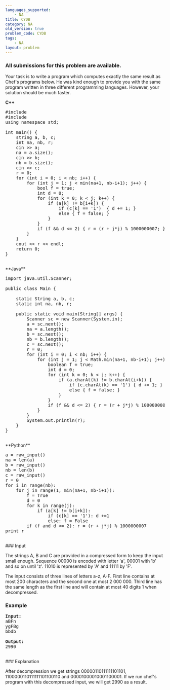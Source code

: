 ```yaml
---
languages_supported:
    - NA
title: CYDB
category: NA
old_version: true
problem_code: CYDB
tags:
    - NA
layout: problem
---
```

###  All submissions for this problem are available. 

Your task is to write a program which computes exactly the same result as Chef's programs below. He was kind enough to provide you with the same program written in three different programming languages. However, your solution should be much faster.

**C++**

<pre>#include <iostream>
#include <string>
using namespace std;

int main() {
	string a, b, c;
	int na, nb, r;
	cin >> a;
	na = a.size();
	cin >> b;
	nb = b.size();
	cin >> c;
	r = 0;
	for (int i = 0; i < nb; i++) {
		for (int j = 1; j < min(na+1, nb-i+1); j++) {
			bool f = true;
			int d = 0;
			for (int k = 0; k < j; k++) {
				if (a[k] != b[i+k]) { 
					if (c[k] == '1')  { d += 1; }
					else { f = false; }
				}
			}
			if (f && d <= 2) { r = (r + j*j) % 1000000007; }
		}
	}
	cout << r << endl;
	return 0;
}

</pre>**Java**
<pre>import java.util.Scanner;

public class Main {

	static String a, b, c;
	static int na, nb, r;

	public static void main(String[] args) {
		Scanner sc = new Scanner(System.in);
		a = sc.next();
		na = a.length();
		b = sc.next();
		nb = b.length();
		c = sc.next();
		r = 0;
		for (int i = 0; i < nb; i++) {
			for (int j = 1; j < Math.min(na+1, nb-i+1); j++) {
				boolean f = true;
				int d = 0;
				for (int k = 0; k < j; k++) {
					if (a.charAt(k) != b.charAt(i+k)) { 
						if (c.charAt(k) == '1') { d += 1; }
						else { f = false; }
					}
				}
				if (f && d <= 2) { r = (r + j*j) % 1000000007; }
			}
		}
		System.out.println(r);
	}
}

</pre>**Python**
<pre>a = raw_input()
na = len(a)
b = raw_input()
nb = len(b)
c = raw_input()
r = 0
for i in range(nb):
	for j in range(1, min(na+1, nb-i+1)):
		f = True
		d = 0
		for k in range(j):
			if (a[k] != b[i+k]):
				if (c[k] == '1'): d +=1
				else: f = False
		if (f and d <= 2): r = (r + j*j) % 1000000007
print r

</pre>### Input
The strings A, B and C are provided in a compressed form to keep the input small enough. Sequence 00000 is encoded with letter 'a', 00001 with 'b' and so on until 'z'. 11010 is represented by 'A' and 11111 by 'F'.

The input consists of three lines of letters a-z, A-F. First line contains at most 200 characters and the second one at most 2 000 000. Third line has the same length as the first line and will contain at most 40 digits 1 when decompressed.

### Example

<pre><b>Input:</b>
aBFn
ygFBg
bbdb

<b>Output:</b>
2990

</pre>### Explanation
After decompression we get strings 00000110111111101101, 1100000110111111101100110 and 00001000010001100001. If we run chef's program with this decompressed input, we will get 2990 as a result.

